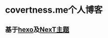 # covertness.me个人博客
## 基于[hexo](http://hexo.io/)及[NexT主题](https://github.com/iissnan/hexo-theme-next)